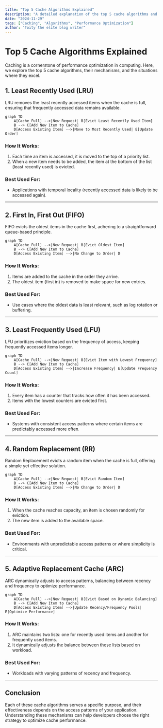 ```yaml
---
title: "Top 5 Cache Algorithms Explained"
description: "A detailed explanation of the top 5 cache algorithms and their mechanisms, supported with clear visualizations."
date: "2024-11-29"
tags: ["Caching", "Algorithms", "Performance Optimization"]
author: "Toity the elite blog writer"
---
```


# Top 5 Cache Algorithms Explained

Caching is a cornerstone of performance optimization in computing. Here, we explore the top 5 cache algorithms, their mechanisms, and the situations where they excel.

## 1. Least Recently Used (LRU)

LRU removes the least recently accessed items when the cache is full, ensuring that frequently accessed data remains available.

```mermaid
graph TD
    A[Cache Full] -->|New Request| B[Evict Least Recently Used Item]
    B --> C[Add New Item to Cache]
    D[Access Existing Item] -->|Move to Most Recently Used| E[Update Order]
```

### How It Works:
1. Each time an item is accessed, it is moved to the top of a priority list.
2. When a new item needs to be added, the item at the bottom of the list (least recently used) is evicted.

### Best Used For:
- Applications with temporal locality (recently accessed data is likely to be accessed again).

---

## 2. First In, First Out (FIFO)

FIFO evicts the oldest items in the cache first, adhering to a straightforward queue-based principle.

```mermaid
graph TD
    A[Cache Full] -->|New Request| B[Evict Oldest Item]
    B --> C[Add New Item to Cache]
    D[Access Existing Item] -->|No Change to Order| D
```

### How It Works:
1. Items are added to the cache in the order they arrive.
2. The oldest item (first in) is removed to make space for new entries.

### Best Used For:
- Use cases where the oldest data is least relevant, such as log rotation or buffering.

---

## 3. Least Frequently Used (LFU)

LFU prioritizes eviction based on the frequency of access, keeping frequently accessed items longer.

```mermaid
graph TD
    A[Cache Full] -->|New Request| B[Evict Item with Lowest Frequency]
    B --> C[Add New Item to Cache]
    D[Access Existing Item] -->|Increase Frequency| E[Update Frequency Count]
```

### How It Works:
1. Every item has a counter that tracks how often it has been accessed.
2. Items with the lowest counters are evicted first.

### Best Used For:
- Systems with consistent access patterns where certain items are predictably accessed more often.

---

## 4. Random Replacement (RR)

Random Replacement evicts a random item when the cache is full, offering a simple yet effective solution.

```mermaid
graph TD
    A[Cache Full] -->|New Request| B[Evict Random Item]
    B --> C[Add New Item to Cache]
    D[Access Existing Item] -->|No Change to Order| D
```

### How It Works:
1. When the cache reaches capacity, an item is chosen randomly for eviction.
2. The new item is added to the available space.

### Best Used For:
- Environments with unpredictable access patterns or where simplicity is critical.

---

## 5. Adaptive Replacement Cache (ARC)

ARC dynamically adjusts to access patterns, balancing between recency and frequency to optimize performance.

```mermaid
graph TD
    A[Cache Full] -->|New Request| B[Evict Based on Dynamic Balancing]
    B --> C[Add New Item to Cache]
    D[Access Existing Item] -->|Update Recency/Frequency Pools| E[Optimize Performance]
```

### How It Works:
1. ARC maintains two lists: one for recently used items and another for frequently used items.
2. It dynamically adjusts the balance between these lists based on workload.

### Best Used For:
- Workloads with varying patterns of recency and frequency.

---

## Conclusion

Each of these cache algorithms serves a specific purpose, and their effectiveness depends on the access patterns of your application. Understanding these mechanisms can help developers choose the right strategy to optimize cache performance.
